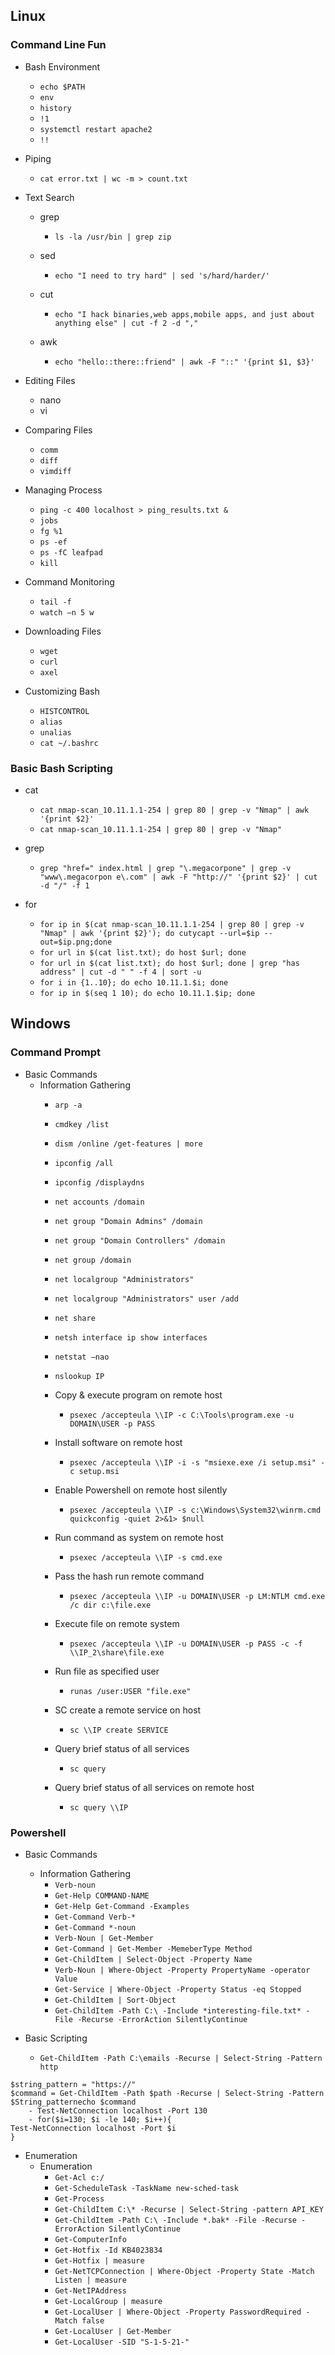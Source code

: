 ## Linux

### Command Line Fun

- Bash Environment
	- `echo $PATH`
	- `env`
	- `history`
	- `!1`
	- `systemctl restart apache2`
	- `!!`

- Piping
	- `cat error.txt | wc -m > count.txt`

- Text Search
	- grep
		- `ls -la /usr/bin | grep zip`

	- sed
		- `echo "I need to try hard" | sed 's/hard/harder/'`

	- cut
		- `echo "I hack binaries,web apps,mobile apps, and just about anything else" | cut -f 2 -d ","`

	- awk
		- `echo "hello::there::friend" | awk -F "::" '{print $1, $3}'`

- Editing Files
	- nano
	- vi

- Comparing Files
	- `comm`
	- `diff`
	- `vimdiff`

- Managing Process
	- `ping -c 400 localhost > ping_results.txt &`
	- `jobs`
	- `fg %1`
	- `ps -ef`
	- `ps -fC leafpad`
	- `kill`

- Command Monitoring
	- `tail -f`
	- `watch –n 5 w`

- Downloading Files
	- `wget`
	- `curl`
	- `axel`

- Customizing Bash
	- `HISTCONTROL`
	- `alias`
	- `unalias`
	- `cat ~/.bashrc`

### Basic Bash Scripting

- cat
	- `cat nmap-scan_10.11.1.1-254 | grep 80 | grep -v "Nmap" | awk '{print $2}'`
	- `cat nmap-scan_10.11.1.1-254 | grep 80 | grep -v "Nmap"`

- grep
	- `grep "href=" index.html | grep "\.megacorpone" | grep -v "www\.megacorpon e\.com" | awk -F "http://" '{print $2}' | cut -d "/" -f 1`

- for
	- `for ip in $(cat nmap-scan_10.11.1.1-254 | grep 80 | grep -v "Nmap" | awk '{print $2}'); do cutycapt --url=$ip --out=$ip.png;done`
	- `for url in $(cat list.txt); do host $url; done`
	- `for url in $(cat list.txt); do host $url; done | grep "has address" | cut -d " " -f 4 | sort -u`
	- `for i in {1..10}; do echo 10.11.1.$i; done`
	- `for ip in $(seq 1 10); do echo 10.11.1.$ip; done`


## Windows

### Command Prompt

- Basic Commands
  - Information Gathering
    - `arp -a`
    - `cmdkey /list`
    - `dism /online /get-features | more`
    - `ipconfig /all`
    - `ipconfig /displaydns`
    - `net accounts /domain`
    - `net group "Domain Admins" /domain`
    - `net group "Domain Controllers" /domain`
    - `net group /domain`
    - `net localgroup "Administrators"`
    - `net localgroup "Administrators" user /add`
    - `net share`
    - `netsh interface ip show interfaces`
    - `netstat –nao`
    - `nslookup IP`
  
	- Copy & execute program on remote host
		- `psexec /accepteula \\IP -c C:\Tools\program.exe -u DOMAIN\USER -p PASS`

	- Install software on remote host
		- `psexec /accepteula \\IP -i -s "msiexe.exe /i setup.msi" -c setup.msi`

	- Enable Powershell on remote host silently
		- `psexec /accepteula \\IP -s c:\Windows\System32\winrm.cmd quickconfig -quiet 2>&1> $null`

	- Run command as system on remote host
		- `psexec /accepteula \\IP -s cmd.exe`

	- Pass the hash run remote command
		- `psexec /accepteula \\IP -u DOMAIN\USER -p LM:NTLM cmd.exe /c dir c:\file.exe`

	- Execute file on remote system
		- `psexec /accepteula \\IP -u DOMAIN\USER -p PASS -c -f \\IP_2\share\file.exe`

	- Run file as specified user
		- `runas /user:USER "file.exe"`

	- SC create a remote service on host
		- `sc \\IP create SERVICE`

	- Query brief status of all services
		- `sc query`

	- Query brief status of all services on remote host 
		- `sc query \\IP`

### Powershell

- Basic Commands
  - Information Gathering
    - `Verb-noun`
    - `Get-Help COMMAND-NAME`
    - `Get-Help Get-Command -Examples`
    - `Get-Command Verb-*`
    - `Get-Command *-noun`
    - `Verb-Noun | Get-Member`
    - `Get-Command | Get-Member -MemeberType Method`
    - `Get-ChildItem | Select-Object -Property Name`
    - `Verb-Noun | Where-Object -Property PropertyName -operator Value`
    - `Get-Service | Where-Object -Property Status -eq Stopped`
    - `Get-ChildItem | Sort-Object`
    - `Get-ChildItem -Path C:\ -Include *interesting-file.txt* -File -Recurse -ErrorAction SilentlyContinue`

- Basic Scripting

	- `Get-ChildItem -Path C:\emails -Recurse | Select-String -Pattern http`
``` $path = "C:\Users\Administrator\Desktop\emails\*"
$string_pattern = "https://"
$command = Get-ChildItem -Path $path -Recurse | Select-String -Pattern $String_patternecho $command
	- Test-NetConnection localhost -Port 130
	- for($i=130; $i -le 140; $i++){
Test-NetConnection localhost -Port $i
}
```

- Enumeration
  - Enumeration
    - `Get-Acl c:/`
    - `Get-ScheduleTask -TaskName new-sched-task`
    - `Get-Process`
    - `Get-ChildItem C:\* -Recurse | Select-String -pattern API_KEY`
    - `Get-ChildItem -Path C:\ -Include *.bak* -File -Recurse -ErrorAction SilentlyContinue`
    - `Get-ComputerInfo`
    - `Get-Hotfix -Id KB4023834`
    - `Get-Hotfix | measure`
    - `Get-NetTCPConnection | Where-Object -Property State -Match Listen | measure`
    - `Get-NetIPAddress`
    - `Get-LocalGroup | measure`
    - `Get-LocalUser | Where-Object -Property PasswordRequired -Match false`
    - `Get-LocalUser | Get-Member`
    - `Get-LocalUser -SID "S-1-5-21-"`
